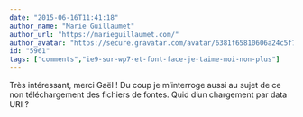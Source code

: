 ```yaml
---
date: "2015-06-16T11:41:18"
author_name: "Marie Guillaumet"
author_url: "https://marieguillaumet.com/"
author_avatar: "https://secure.gravatar.com/avatar/6381f65810606a24c5f7086d072342f2"
id: "5961"
tags: ["comments","ie9-sur-wp7-et-font-face-je-taime-moi-non-plus"]
---
```

Très intéressant, merci Gaël&nbsp;! Du coup je m’interroge aussi au sujet de ce non téléchargement des fichiers de fontes. Quid d’un chargement par data URI ?
